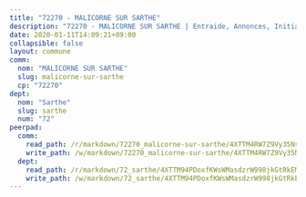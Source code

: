 ```yaml
---
title: "72270 - MALICORNE SUR SARTHE"
description: "72270 - MALICORNE SUR SARTHE | Entraide, Annonces, Initiatives"
date: 2020-01-11T14:09:21+09:00
collapsible: false
layout: commune
comm:
  nom: "MALICORNE SUR SARTHE"
  slug: malicorne-sur-sarthe
  cp: "72270"
dept:
  nom: "Sarthe"
  slug: sarthe
  num: "72"
peerpad:
  comm:
    read_path: /r/markdown/72270_malicorne-sur-sarthe/4XTTM4RW7Z9Vy35NsQM4nMgfZqEWUah4awsWrdrFkNpPhNkoW
    write_path: /w/markdown/72270_malicorne-sur-sarthe/4XTTM4RW7Z9Vy35NsQM4nMgfZqEWUah4awsWrdrFkNpPhNkoW-K3TgTtpfFYTh7zWRbgAzYF5byTyaNL2A7Y3ypfZxG5yrp6fQpacDZ7osQeHyYd9MSpMiQSwZveaPebcPzdMycpWLCpPL8w1ei6jjJw6LYNTC8yAQPfSriYUcuTNk5vnMumUKmyac
  dept:
    read_path: /r/markdown/72_sarthe/4XTTM94PDoxfKWsWMasdzrW998jkGtRkEM3CSUC42xSpuJKZ5
    write_path: /w/markdown/72_sarthe/4XTTM94PDoxfKWsWMasdzrW998jkGtRkEM3CSUC42xSpuJKZ5-K3TgTpjFyG67yVeuXvSAfSYzY4Yx2FMtDhgpv5HM2EDBJRVMn95z33xx4XjRNYNVaVsBPQ1t4pG9MoyNqwTqa8mcnEUB8rK4BMVbvUhCtGWCPSFnDCaT8GJTyimDgsCirLN3zswh
---
```


